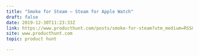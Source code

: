 ```yaml
---
title: "Smoke for Steam — Steam for Apple Watch"
draft: false
date: 2019-12-30T11:23:33Z
link: https://www.producthunt.com/posts/smoke-for-steam?utm_medium=RSS&utm_source=hune
site: www.producthunt.com
topic: product hunt  

---
```

